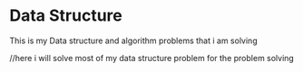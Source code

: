 # Data Structure
 This is my Data structure and algorithm problems that i am solving

 //here i will solve most of my data structure problem for the problem solving 
 

